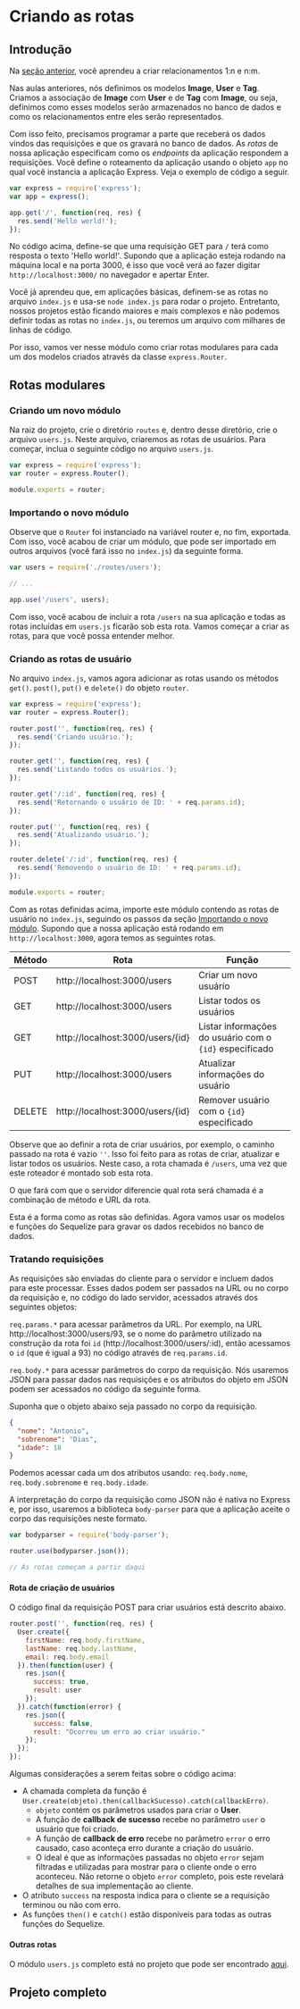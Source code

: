 # Criando as rotas

## Introdução

Na [seção anterior](https://github.com/antoniojnr/ipw/blob/master/aulas/sequelize-models.md), você aprendeu a criar relacionamentos 1:n e n:m.

Nas aulas anteriores, nós definimos os modelos **Image**, **User** e **Tag**. Criamos a associação de **Image** com **User** e de **Tag** com **Image**, ou seja, definimos como esses modelos serão armazenados no banco de dados e como os relacionamentos entre eles serão representados.

Com isso feito, precisamos programar a parte que receberá os dados vindos das requisições e que os gravará no banco de dados. As *rotas* de nossa aplicação especificam como os *endpoints* da aplicação respondem a requisições. Você define o roteamento da aplicação usando o objeto `app` no qual você instancia a aplicação Express. Veja o exemplo de código a seguir.

```javascript
var express = require('express');
var app = express();

app.get('/', function(req, res) {
  res.send('Hello world!');
});
```

No código acima, define-se que uma requisição GET para `/` terá como resposta o texto 'Hello world!'. Supondo que a aplicação esteja rodando na máquina local e na porta 3000, é isso que você verá ao fazer digitar `http://localhost:3000/` no navegador e apertar Enter.

Você já aprendeu que, em aplicações básicas, definem-se as rotas no arquivo `index.js` e usa-se `node index.js` para rodar o projeto. Entretanto, nossos projetos estão ficando maiores e mais complexos e não podemos definir todas as rotas no `index.js`, ou teremos um arquivo com milhares de linhas de código.

Por isso, vamos ver nesse módulo como criar rotas modulares para cada um dos modelos criados através da classe `express.Router`.

## Rotas modulares

### Criando um novo módulo

Na raiz do projeto, crie o diretório `routes` e, dentro desse diretório, crie o arquivo `users.js`. Neste arquivo, criaremos as rotas de usuários. Para começar, inclua o seguinte código no arquivo `users.js`.

```javascript
var express = require('express');
var router = express.Router();

module.exports = router;
```

### Importando o novo módulo

Observe que o `Router` foi instanciado na variável router e, no fim, exportada. Com isso, você acabou de criar um módulo, que pode ser importado em outros arquivos (você fará isso no `index.js`) da seguinte forma.

```javascript
var users = require('./routes/users');

// ...

app.use('/users', users);
```

Com isso, você acabou de incluir a rota `/users` na sua aplicação e todas as rotas incluídas em `users.js` ficarão sob esta rota. Vamos começar a criar as rotas, para que você possa entender melhor.

### Criando as rotas de usuário

No arquivo `index.js`, vamos agora adicionar as rotas usando os métodos `get()`. `post()`, `put()` e `delete()` do objeto `router`.

```javascript
var express = require('express');
var router = express.Router();

router.post('', function(req, res) {
  res.send('Criando usuário.');
});

router.get('', function(req, res) {
  res.send('Listando todos os usuários.');
});

router.get('/:id', function(req, res) {
  res.send('Retornando o usuário de ID: ' + req.params.id);
});

router.put('', function(req, res) {
  res.send('Atualizando usuário.');
});

router.delete('/:id', function(req, res) {
  res.send('Removendo o usuário de ID: ' + req.params.id);
});

module.exports = router;
```

Com as rotas definidas acima, importe este módulo contendo as rotas de usuário no `index.js`, seguindo os passos da seção [Importando o novo módulo](). Supondo que a nossa aplicação está rodando em `http://localhost:3000`, agora temos as seguintes rotas.

| Método | Rota | Função |
| --- | --- | --- |
| POST | http://localhost:3000/users | Criar um novo usuário |
| GET | http://localhost:3000/users | Listar todos os usuários |
| GET | http://localhost:3000/users/{id} | Listar informações do usuário com o `{id}` especificado |
| PUT | http://localhost:3000/users | Atualizar informações do usuário |
| DELETE | http://localhost:3000/users/{id} | Remover usuário com o `{id}` especificado |

Observe que ao definir a rota de criar usuários, por exemplo, o caminho passado na rota é vazio `''`. Isso foi feito para as rotas de criar, atualizar e listar todos os usuários. Neste caso, a rota chamada é `/users`, uma vez que este roteador é montado sob esta rota.

O que fará com que o servidor diferencie qual rota será chamada é a combinação de método e URL da rota.

Esta é a forma como as rotas são definidas. Agora vamos usar os modelos e funções do Sequelize para gravar os dados recebidos no banco de dados.

### Tratando requisições

As requisições são enviadas do cliente para o servidor e incluem dados para este processar. Esses dados podem ser passados na URL ou no corpo da requisição e, no código do lado servidor, acessados através dos seguintes objetos:

`req.params.*` para acessar parâmetros da URL. Por exemplo, na URL http://localhost:3000/users/93, se o nome do parâmetro utilizado na construção da rota foi `id` (http://localhost:3000/users/:id), então acessamos o `id` (que é igual a 93) no código através de `req.params.id`.

`req.body.*` para acessar parâmetros do corpo da requisição. Nós usaremos JSON para passar dados nas requisições e os atributos do objeto em JSON podem ser acessados no código da seguinte forma.

Suponha que o objeto abaixo seja passado no corpo da requisição.

```json
{
  "nome": "Antonio",
  "sobrenome": "Dias",
  "idade": 18
}
```

Podemos acessar cada um dos atributos usando: `req.body.nome`, `req.body.sobrenome` e `req.body.idade`.

A interpretação do corpo da requisição como JSON não é nativa no Express e, por isso, usaremos a biblioteca `body-parser` para que a aplicação aceite o corpo das requisições neste formato.

```javascript
var bodyparser = require('body-parser');

router.use(bodyparser.json());

// As rotas começam a partir daqui
```

#### Rota de criação de usuários

O código final da requisição POST para criar usuários está descrito abaixo.

```javascript
router.post('', function(req, res) {
  User.create({
    firstName: req.body.firstName,
    lastName: req.body.lastName,
    email: req.body.email
  }).then(function(user) {
    res.json({
      success: true,
      result: user
    });
  }).catch(function(error) {
    res.json({
      success: false,
      result: "Ocorreu um erro ao criar usuário."
    });
  });
});
```

Algumas considerações a serem feitas sobre o código acima:
* A chamada completa da função é `User.create(objeto).then(callbackSucesso).catch(callbackErro)`.
  * `objeto` contém os parâmetros usados para criar o **User**.
  * A função de **callback de sucesso** recebe no parâmetro `user` o usuário que foi criado.
  * A função de **callback de erro** recebe no parâmetro `error` o erro causado, caso aconteça erro durante a criação do usuário.
  * O ideal é que as informações passadas no objeto `error` sejam filtradas e utilizadas para mostrar para o cliente onde o erro aconteceu. Não retorne o objeto `error` completo, pois este revelará detalhes de sua implementação ao cliente.
* O atributo `success` na resposta indica para o cliente se a requisição terminou ou não com erro.
* As funções `then()` e `catch()` estão disponíveis para todas as outras funções do Sequelize.

#### Outras rotas

O módulo `users.js` completo está no projeto que pode ser encontrado [aqui]().

## Projeto completo
